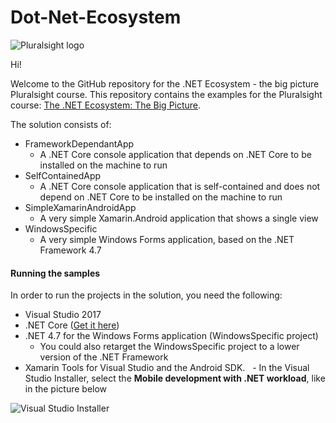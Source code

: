 # Dot-Net-Ecosystem

![Pluralsight logo](https://www.pluralsight.com/content/dam/pluralsight/newsroom/brand-assets/logos/pluralsight-logo-vrt-color-2.png)  

Hi! 

Welcome to the GitHub repository for the .NET Ecosystem - the big picture Pluralsight course.
This repository contains the examples for the Pluralsight course: [The .NET Ecosystem: The Big Picture](https://app.pluralsight.com/profile/author/barry-luijbregts).

The solution consists of:

 - FrameworkDependantApp
   - A .NET Core console application that depends on .NET Core to be installed on the machine to run
 - SelfContainedApp
   - A .NET Core console application that is self-contained and does not depend on .NET Core to be installed on the machine to run
 - SimpleXamarinAndroidApp
   - A very simple Xamarin.Android application that shows a single view
 - WindowsSpecific
   - A very simple Windows Forms application, based on the .NET Framework 4.7
   
   

#### Running the samples

In order to run the projects in the solution, you need the following:
 - Visual Studio 2017
 - .NET Core ([Get it here](https://www.microsoft.com/net/download/core))
 - .NET 4.7 for the Windows Forms application (WindowsSpecific project)
   - You could also retarget the WindowsSpecific project to a lower version of the .NET Framework
 - Xamarin Tools for Visual Studio and the Android SDK. 
   - In the Visual Studio Installer, select the **Mobile development with .NET workload**, like in the picture below
   
![Visual Studio Installer](https://azureoverview.blob.core.windows.net/cdn/Visual%20Studio%20Installer.png)

